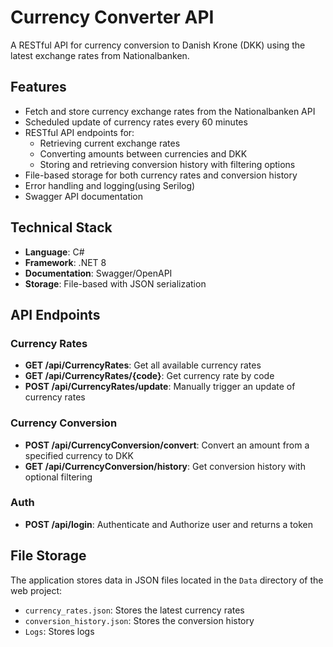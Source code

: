 # Currency Converter API

A RESTful API for currency conversion to Danish Krone (DKK) using the latest exchange rates from Nationalbanken.

## Features

- Fetch and store currency exchange rates from the Nationalbanken API
- Scheduled update of currency rates every 60 minutes
- RESTful API endpoints for:
  - Retrieving current exchange rates
  - Converting amounts between currencies and DKK
  - Storing and retrieving conversion history with filtering options
- File-based storage for both currency rates and conversion history
- Error handling and logging(using Serilog)
- Swagger API documentation

## Technical Stack

- **Language**: C# 
- **Framework**: .NET 8
- **Documentation**: Swagger/OpenAPI
- **Storage**: File-based with JSON serialization

## API Endpoints

### Currency Rates

- **GET /api/CurrencyRates**: Get all available currency rates
- **GET /api/CurrencyRates/{code}**: Get currency rate by code
- **POST /api/CurrencyRates/update**: Manually trigger an update of currency rates

### Currency Conversion

- **POST /api/CurrencyConversion/convert**: Convert an amount from a specified currency to DKK
- **GET /api/CurrencyConversion/history**: Get conversion history with optional filtering

### Auth

- **POST /api/login**: Authenticate and Authorize user and returns a token

## File Storage

The application stores data in JSON files located in the `Data` directory of the web project:

- `currency_rates.json`: Stores the latest currency rates
- `conversion_history.json`: Stores the conversion history
- `Logs`: Stores logs
